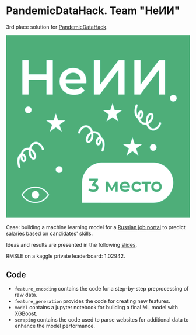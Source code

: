 # PandemicDataHack. Team "НеИИ"
3rd place solution for [PandemicDataHack](https://pandemicdatahack.ru/).

![](img.png)

Case: building a machine learning model for a [Russian job portal](https://trudvsem.ru/) to predict salaries based on candidates' skills.

Ideas and results are presented in the following [slides](presentation.pdf).

RMSLE on a kaggle private leaderboard: 1.02942.

## Code
- `feature_encoding` contains the code for a step-by-step preprocessing of raw data.
- `feature_generation` provides the code for creating new features.
- `model` contains a jupyter notebook for building a final ML model with XGBoost.
- `scraping` contains the code used to parse websites for additional data to enhance the model performance.
